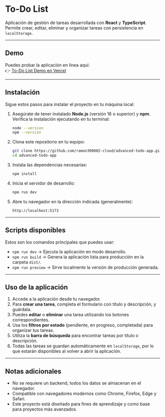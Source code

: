 # To-Do List

Aplicación de gestión de tareas desarrollada con **React** y **TypeScript**.  
Permite crear, editar, eliminar y organizar tareas con persistencia en `localStorage`.

---

## Demo

Puedes probar la aplicación en línea aquí:  
👉 [To-Do List Demo en Vercel](https://todo-agenda-ochre.vercel.app/)

---

## Instalación

Sigue estos pasos para instalar el proyecto en tu máquina local:

1. Asegúrate de tener instalado **Node.js** (versión 16 o superior) y **npm**.  
   Verifica la instalación ejecutando en tu terminal:
   ```bash
   node --version
   npm --version
   ```

2. Clona este repositorio en tu equipo:
   ```bash
   git clone https://github.com/ramon300602-cloud/advanced-todo-app.git
   cd advanced-todo-app
   ```

3. Instala las dependencias necesarias:
   ```bash
   npm install
   ```

4. Inicia el servidor de desarrollo:
   ```bash
   npm run dev
   ```

5. Abre tu navegador en la dirección indicada (generalmente):
   ```
   http://localhost:5173
   ```

---

## Scripts disponibles

Estos son los comandos principales que puedes usar:

- `npm run dev` → Ejecuta la aplicación en modo desarrollo.  
- `npm run build` → Genera la aplicación lista para producción en la carpeta `dist/`.  
- `npm run preview` → Sirve localmente la versión de producción generada.  

---

## Uso de la aplicación

1. Accede a la aplicación desde tu navegador.  
2. Para **crear una tarea**, completa el formulario con título y descripción, y guárdala.  
3. Puedes **editar** o **eliminar** una tarea utilizando los botones correspondientes.  
4. Usa los **filtros por estado** (pendiente, en progreso, completada) para organizar tus tareas.  
5. Utiliza la **barra de búsqueda** para encontrar tareas por título o descripción.  
6. Todas las tareas se guardan automáticamente en `localStorage`, por lo que estarán disponibles al volver a abrir la aplicación.  

---

## Notas adicionales

- No se requiere un backend, todos los datos se almacenan en el navegador.  
- Compatible con navegadores modernos como Chrome, Firefox, Edge y Safari.  
- Este proyecto está diseñado para fines de aprendizaje y como base para proyectos más avanzados.  
